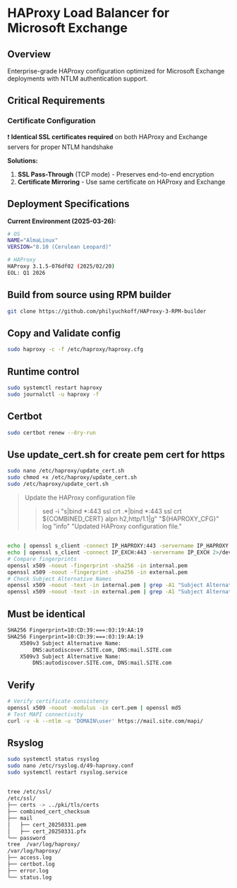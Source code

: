 # HAProxy Load Balancer for Microsoft Exchange

## Overview
Enterprise-grade HAProxy configuration optimized for Microsoft Exchange deployments with NTLM authentication support.

## Critical Requirements
### Certificate Configuration
❗ **Identical SSL certificates required** on both HAProxy and Exchange servers for proper NTLM handshake

**Solutions:**
1. **SSL Pass-Through** (TCP mode) - Preserves end-to-end encryption
2. **Certificate Mirroring** - Use same certificate on HAProxy and Exchange

## Deployment Specifications
**Current Environment (2025-03-26):**
```bash
# OS
NAME="AlmaLinux"
VERSION="8.10 (Cerulean Leopard)"

# HAProxy
HAProxy 3.1.5-076df02 (2025/02/20)
EOL: Q1 2026
```

## Build from source using RPM builder
```bash
git clone https://github.com/philyuchkoff/HAProxy-3-RPM-builder
```
## Copy and Validate config
```bash
sudo haproxy -c -f /etc/haproxy/haproxy.cfg
```
## Runtime control
```bash
sudo systemctl restart haproxy
sudo journalctl -u haproxy -f
```

## Certbot
```bash
sudo certbot renew --dry-run
```
## Use update_cert.sh for create pem cert for https
```bash
sudo nano /etc/haproxy/update_cert.sh
sudo chmod +x /etc/haproxy/update_cert.sh
sudo /etc/haproxy/update_cert.sh
```

>Update the HAProxy configuration file
  >> sed -i "s|bind \*:443 ssl crt .*|bind \*:443 ssl crt ${COMBINED_CERT} alpn h2,http/1.1|g" "${HAPROXY_CFG}"
  log "info" "Updated HAProxy configuration file."

## 
```bash
echo | openssl s_client -connect IP_HAPROXY:443 -servername IP_HAPROXY: 2>/dev/null | openssl x509 -outform PEM -out internal.pem
echo | openssl s_client -connect IP_EXCH:443 -servername IP_EXCH 2>/dev/null | openssl x509 -outform PEM -out external.pem
# Compare fingerprints
openssl x509 -noout -fingerprint -sha256 -in internal.pem
openssl x509 -noout -fingerprint -sha256 -in external.pem
# Check Subject Alternative Names
openssl x509 -noout -text -in internal.pem | grep -A1 "Subject Alternative Name"
openssl x509 -noout -text -in external.pem | grep -A1 "Subject Alternative Name"
```
## Must be identical
```bash
SHA256 Fingerprint=10:CD:39:===:03:19:AA:19
SHA256 Fingerprint=10:CD:39:===:03:19:AA:19
    X509v3 Subject Alternative Name:
        DNS:autodiscover.SITE.com, DNS:mail.SITE.com
    X509v3 Subject Alternative Name:
        DNS:autodiscover.SITE.com, DNS:mail.SITE.com
```

## Verify
```bash
# Verify certificate consistency
openssl x509 -noout -modulus -in cert.pem | openssl md5
# Test MAPI connectivity
curl -v -k --ntlm -u 'DOMAIN\user' https://mail.site.com/mapi/
```

## Rsyslog
```bash
sudo systemctl status rsyslog
sudo nano /etc/rsyslog.d/49-haproxy.conf
sudo systemctl restart rsyslog.service
```

##
```bash
tree /etc/ssl/
/etc/ssl/
├── certs -> ../pki/tls/certs
├── combined_cert_checksum
├── mail
│   ├── cert_20250331.pem
│   ├── cert_20250331.pfx
└── password
tree  /var/log/haproxy/
/var/log/haproxy/
├── access.log
├── certbot.log
├── error.log
└── status.log
```